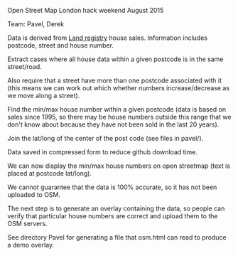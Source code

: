 
Open Street Map London hack weekend August 2015

Team: Pavel, Derek

Data is derived from [Land registry](https://www.gov.uk/government/organisations/land-registry) house sales.
Information includes postcode, street and house number.

Extract cases where all house data within a given postcode is in the same street/road.

Also require that a street have more than one postcode associated
with it (this means we can work out which whether numbers increase/decrease
as we move along a street).

Find the min/max house number within a given postcode (data is
based on sales since 1995, so there may be house numbers outside
this range that we don't know about because they have not been sold in
the last 20 years).

Join the lat/long of the center of the post code (see files in pavel/).

Data saved in compressed form to reduce github download time.

We can now display the min/max house numbers on open streetmap
(text is placed at postcode lat/long).

We cannot guarantee that the data is 100% accurate, so it has not
been uploaded to OSM.

The next step is to generate an overlay containing the data, so
people can verify that particular house numbers are correct and
upload them to the OSM servers.

See directory Pavel for generating a file that osm.html can
read to produce a demo overlay.

